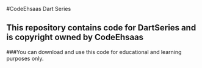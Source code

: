 #CodeEhsaas Dart Series
## This repository contains code for DartSeries and is copyright owned by CodeEhsaas
###You can download and use this code for educational and learning purposes only.
